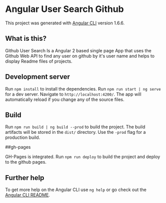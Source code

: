 # Angular User Search Github

This project was generated with [Angular CLI](https://github.com/angular/angular-cli) version 1.6.6.

## What is this?

Github User Search Is a Angular 2 based single page App that uses the Github Web API to find any user on github by it's user name and helps to display Readme files of projects.

## Development server

Run `npm install` to install the dependencies.
Run `npm run start | ng serve` for a dev server. Navigate to `http://localhost:4200/`. The app will automatically reload if you change any of the source files.

## Build

Run `npm run build | ng build --prod` to build the project. The build artifacts will be stored in the `dist/` directory. Use the `-prod` flag for a production build.

##gh-pages

GH-Pages is integrated. Run `npm run deploy` to build the project and deploy to the github pages.

## Further help

To get more help on the Angular CLI use `ng help` or go check out the [Angular CLI README](https://github.com/angular/angular-cli/blob/master/README.md).


